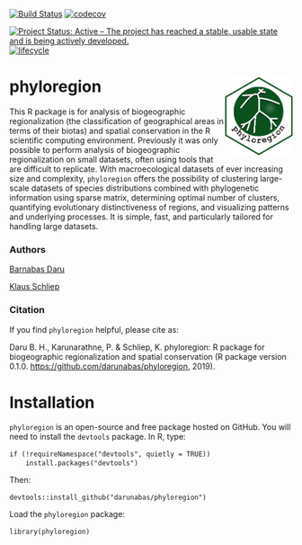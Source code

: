 [![Build Status](https://travis-ci.org/darunabas/phyloregion.svg?branch=master)](https://travis-ci.org/darunabas/phyloregion)
[![codecov](https://codecov.io/gh/darunabas/phyloregion/branch/master/graph/badge.svg)](https://codecov.io/gh/darunabas/phyloregion)

[![Project Status: Active – The project has reached a stable, usable state and is being actively developed.](http://www.repostatus.org/badges/latest/active.svg)](http://www.repostatus.org/#active)
[![lifecycle](https://img.shields.io/badge/lifecycle-experimental-orange.svg)](https://www.tidyverse.org/lifecycle/#experimental)

# phyloregion <img src="logo.png" align="right" width="120" />

This R package is for analysis of biogeographic regionalization (the classification of geographical areas in terms of their biotas) and spatial conservation in the R scientific computing environment. Previously it was only possible to perform analysis of biogeographic regionalization on small datasets, often using tools that are difficult to replicate. With macroecological datasets of ever increasing size and complexity, `phyloregion` offers the possibility of clustering large-scale datasets of species distributions combined with phylogenetic information using sparse matrix, determining optimal number of clusters, quantifying evolutionary distinctiveness of regions, and visualizing patterns and underlying processes. It is simple, fast, and particularly tailored for handling large datasets.
### Authors
[Barnabas Daru](https://barnabasdaru.com/) 

[Klaus Schliep](https://kschliep.netlify.com/)
### Citation
If you find ```phyloregion``` helpful, please cite as:

Daru B. H., Karunarathne, P. & Schliep, K. phyloregion: R package for biogeographic regionalization and spatial conservation (R package version 0.1.0. https://github.com/darunabas/phyloregion, 2019).

# Installation

`phyloregion` is an open-source and free package hosted on GitHub. You will need to install the `devtools` package. In R, type:

```
if (!requireNamespace("devtools", quietly = TRUE)) 
    install.packages("devtools") 
```

Then:

```
devtools::install_github("darunabas/phyloregion")
```

Load the `phyloregion` package:

```
library(phyloregion)
```
